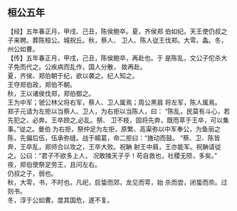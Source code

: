 ## 桓公五年

【经】五年春正月，甲戌、己丑，陈侯鲍卒。夏，齐侯郑
伯如纪。天王使仍叔之子来聘。葬陈桓公。城祝丘。秋，蔡人、
卫人、陈人従王伐郑。大雩。螽。冬，州公如曹。  
【传】五年春正月，甲戌，己丑，陈侯鲍卒，再赴也。于
是陈乱，文公子佗杀大子免而代之。公疾病而乱作，国人分散，
故再赴。  
夏，齐侯、郑伯朝于纪，欲以袭之。纪人知之。  
王夺郑伯政，郑伯不朝。  
秋，王以诸侯伐郑，郑伯御之。  
王为中军；虢公林父将右军，蔡人、卫人属焉；周公黑肩
将左军，陈人属焉。  
郑子元请为左拒以当蔡人、卫人，为右拒以当陈人，曰：
“陈乱，民莫有斗心，若先犯之，必奔。王卒顾之,必乱。祭、
卫不枝，固将先奔，既而萃于王卒，可以集事。”従之。曼伯
为右拒，祭仲足为左拒，原繁、高渠弥以中军奉公，为鱼丽之
陈，先偏后伍，伍承弥缝。战于繻葛，命二拒曰：“旝动而鼓。
“蔡、卫、陈皆奔，王卒乱，郑师合以攻之，王卒大败。祝聃
射王中肩，王亦能军。祝聃请従之。公曰：“君子不欲多上人，
况敢陵天子乎！苟自救也，社稷无陨，多矣。”  
夜，郑伯使祭足劳王，且问左右。  
仍叔之子，弱也。  
秋，大雩，书，不时也。凡祀，启蛰而郊，龙见而雩，始
杀而尝，闭蛰而烝。过则书。  
冬，淳于公如曹。度其国危，遂不复。  

